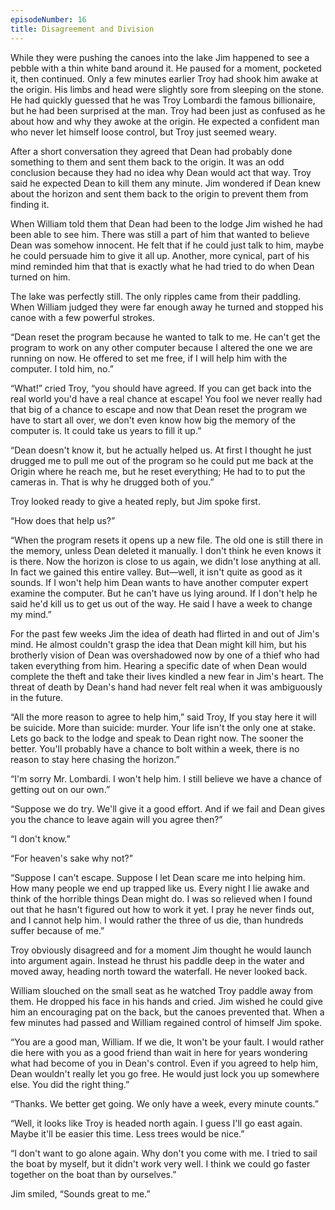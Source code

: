```yaml
---
episodeNumber: 16
title: Disagreement and Division
---
```



While they were pushing the canoes into the lake Jim happened to see a pebble with a thin white band around it.  He paused for a moment, pocketed it, then continued.  Only a few minutes earlier Troy had shook him awake at the origin.  His limbs and head were slightly sore from sleeping on the stone.  He had quickly guessed that he was Troy Lombardi the famous billionaire, but he had been surprised at the man.  Troy had been just as confused as he about how and why they awoke at the origin.  He expected a confident man who never let himself loose control, but Troy just seemed weary.

After a short conversation they agreed that Dean had probably done something to them and sent them back to the origin.  It was an odd conclusion because they had no idea why Dean would act that way.  Troy said he expected Dean to kill them any minute.  Jim wondered if Dean knew about the horizon and sent them back to the origin to prevent them from finding it.

When William told them that Dean had been to the lodge Jim wished he had been able to see him.  There was still a part of him that wanted to believe Dean  was somehow innocent.  He felt that if he could just talk to him, maybe he could persuade him to give it all up.  Another, more cynical, part of his mind reminded him that that is exactly what he had tried to do when Dean turned on him.

The lake was perfectly still.  The only ripples came from their paddling.   When William judged they were far enough away he turned and stopped his canoe with a few powerful strokes.

“Dean reset the program because he wanted to talk to me.  He can't get the program to work on any other computer because I altered the one we are running on now.  He offered to set me free, if I will help him with the computer.  I told him, no.”

“What!” cried Troy,  “you should have agreed.  If you can get back into the real world you'd have a real chance at escape!  You fool we never really had that big of a chance to escape and now that Dean reset the program we have to start all over,  we don't even know how big the memory of the computer is.  It could take us years to fill it up.”

“Dean doesn't know it, but he actually helped us.  At first I thought he just drugged me to pull me out of the program so he could put me back at the Origin where he reach me, but he reset everything; He had to to put the cameras in.  That is why he drugged both of you.”

Troy looked ready to give a heated reply, but Jim spoke first.

“How does that help us?”

“When the program resets it opens up a new file.  The old one is still there in the memory, unless Dean deleted it manually.  I don't think he even knows it is there.  Now the horizon is close to us again, we didn't lose anything at all.  In fact we gained this entire valley. But—well, it isn't quite as good as it sounds.  If I won't help him Dean wants to have another computer expert examine the computer.  But he can't have us lying around.  If I don't help he said he'd kill us to get us out of the way.  He said I have a week to change my mind.”

For the past few weeks Jim the idea of death had flirted in and out of Jim's mind.  He almost couldn't grasp the idea that Dean might kill him, but his brotherly vision of Dean was overshadowed now by one of a thief who had taken everything from him.  Hearing a specific date of when Dean would complete the theft and take their lives kindled a new fear in Jim's heart.  The threat of death by Dean's hand had never felt real when it was ambiguously in the future.

“All the more reason to agree to help him,” said Troy,  If you stay here it will be suicide.  More than suicide: murder.  Your life isn't the only one at stake.  Lets go back to the lodge and speak to Dean right now.  The sooner the better.  You'll probably have a chance to bolt within a week, there is no reason to stay here chasing the horizon.”

“I'm sorry Mr. Lombardi.  I won't help him.  I still believe we have a chance of getting out on our own.”

“Suppose we do try.  We'll give it a good effort.  And if we fail and Dean gives you the chance to leave again will you agree then?”

“I don't know.”

“For heaven's sake why not?”

“Suppose I can't escape.  Suppose I let Dean scare me into helping him.  How many people we end up trapped like us.  Every night I lie awake and think of the horrible things Dean might do.  I was so relieved when I found out that he hasn't figured out how to work it yet.  I pray he never finds out, and I cannot help him.  I would rather the three of us die, than hundreds suffer because of me.”

Troy obviously disagreed and for a moment Jim thought he would launch into argument again.  Instead he thrust his paddle deep in the water and moved away, heading north toward the waterfall.  He never looked back.

William slouched on the small seat as he watched Troy paddle away from them.  He dropped his face in his hands and cried.  Jim wished he could give him an encouraging pat on the back, but the canoes prevented that.  When a few minutes had passed and William regained control of himself Jim spoke.

“You are a good man, William.  If we die, It won't be your fault.  I would rather die here with you as a good friend than wait in here for years wondering what had become of you in Dean's control.  Even if you agreed to help him, Dean wouldn't really let you go free.  He would just lock you up somewhere else.  You did the right thing.”

“Thanks.  We better get going.  We only have a week, every minute counts.”

“Well,  it looks like Troy is headed north again.  I guess I'll go east again.  Maybe it'll be easier this time.  Less trees would be nice.”

“I don't want to go alone again.  Why don't you come with me.  I tried to sail the boat by myself, but it didn't work very well.  I think we could go faster together on the boat than by ourselves.”

Jim smiled, “Sounds great to me.”